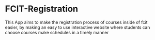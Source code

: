 # FCIT-Registration

This App aims to make the registration process of courses inside of fcit easier, by making an easy to use interactive website where students can choose courses make schedules in a timely manner

